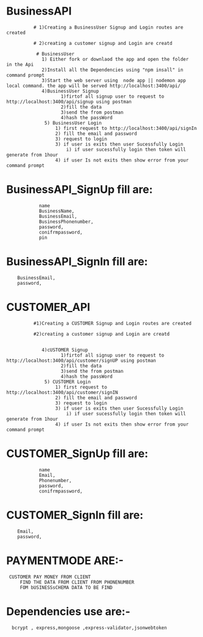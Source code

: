 # BusinessAPI

              # 1)Creating a BusinessUser Signup and Login routes are created
 
              # 2)creating a customer signup and Login are creatd 

               # BusinessUser
                 1) Either fork or downlaod the app and open the folder  in the Api
                 2)Install all the Dependencies using "npm insall" in command prompt
                 3)Start the web server using  node app || nodemon app local command. the app will be served http://localhost:3400/api/
                 4)BusinessUser Signup
                        1)firtof all signup user to request to http://localhost:3400/api/signup using postman
                        2)fill the data 
                        3)send the from postman
                        4)hash the passWord
                  5) BusinessUser Login     
                      1) first request to http://localhost:3400/api/signIn
                      2) fill the email and password 
                      3) request to login 
                      3) if user is exits then user Sucessfully Login
                          i) if user sucessfully login then token will generate from 1hour
                      4) if user Is not exits then show error from your command prompt
                      
# BusinessAPI_SignUp fill are:
                name
                BusinessName,
                BusinessEmail,
                BusinessPhonenumber,
                password,
                conifrmpassword,
                pin
                
# BusinessAPI_SignIn fill are:      
        BusinessEmail,
        password,
        
        
        
        
        
        
# CUSTOMER_API

              #1)Creating a CUSTOMER Signup and Login routes are created
 
              #2)creating a customer signup and Login are creatd 

              
                 4)cUSTOMER Signup
                        1)firtof all signup user to request to http://localhost:3400/api/customer/signUP using postman
                        2)fill the data 
                        3)send the from postman
                        4)hash the passWord
                  5) CUSTOMER Login     
                      1) first request to http://localhost:3400/api/customer/signIN
                      2) fill the email and password 
                      3) request to login 
                      3) if user is exits then user Sucessfully Login
                          i) if user sucessfully login then token will generate from 1hour
                      4) if user Is not exits then show error from your command prompt
                      
 # CUSTOMER_SignUp fill are:
                name
                Email,
                Phonenumber,
                password,
                conifrmpassword,
                
                
 # CUSTOMER_SignIn fill are:      
        Email,
        password,
        
        
        
        
# PAYMENTMODE ARE:-  
     CUSTOMER PAY MONEY FROM CLIENT 
         FIND THE DATA FROM CLIENT FROM PHONENUMBER
         FOM bUSINESSsCHEMA DATA TO BE FIND 
    
         
       
        
        
        
        
        
        
        
   

   # Dependencies use are:-
      bcrypt , express,mongoose ,express-validator,jsonwebtoken


